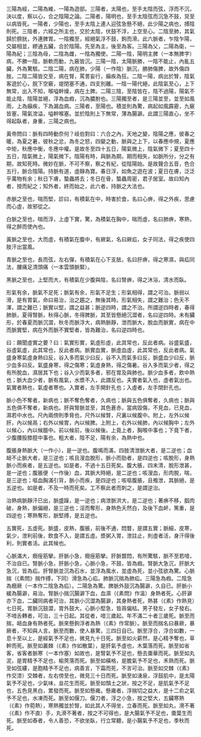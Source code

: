 三陽為經，二陽為維，一陽為遊部。三陽者，太陽也，至手太陰而弦，浮而不沉，決以度，察以心，合之陰陽之論。二陽者，陽明也，至手太陰弦而沉急不鼓，炅至以病皆死。一陽者，少陽也，至手太陰上連人迎弦急懸不絕，此少陽之病也，搏陰則死。三陰者，六經之所主也，交於太陰，伏鼓不浮，上空至心。二陰至肺，其氣歸於膀胱，外連脾胃。一陰獨至，經絕氣浮不鼓，鉤而滑。此六脈者，乍陰乍陽，交屬相並，繆通五臟，合於陰陽。先至為主，後至為客。三陽為父，二陽為衛，一陽為紀；三陰為母，二陰為雌，一陰為獨使。二陽一陰，陽明主脾（一本無脾字）病，不勝一陰，脈軟而動，九竅皆沉。三陽一陰，太陽脈勝，一陰不能止，內亂五臟，外為驚駭。二陰二陽，病在肺，少陽（一作陰）脈沉，勝肺傷脾，故外傷四肢。二陰二陽皆交至，病在腎，罵詈妄行，癲疾為狂。二陰一陽，病出於腎，陰氣客遊於心，脘下空竅，堤閉塞不通，四支別離。一陰一陽代絕，此陰氣至心，上下無常，出入不知，喉嗌幹燥，病在土脾。二陽三陰，至陰皆在，陰不過陽，陽氣不能止陰，陰陽並絕，浮為血瘕，沉為膿胕也。三陽獨至者，是三陽並至，並至如風雨，上為癲疾，下為漏血病。三陽者，至陽也。積並則為驚，病起如風霹靂，九竅皆塞，陽氣滂溢，嗌幹喉塞。並於陰則上下無常，薄為腸澼。此謂三陽直心，坐不得起臥者，身重，三陽之病也。

黃帝問曰：脈有四時動奈何？岐伯對曰：六合之內，天地之變，陰陽之應，彼春之暖，為夏之暑，彼秋之忿，為冬之怒，四變之動，脈與之上下，以春應中規，夏應中矩，秋應中衡，冬應中權。是故冬至四十五日，陽氣微上，陰氣微下；夏至四十五日，陰氣微上，陽氣微下。陰陽有時，與脈為期，期而相失，如脈所分，分之有期，故知死時。微妙在脈，不可不察，察之有紀，從陰陽始。是故聲合五音，色合五行，脈合陰陽。持脈有道，虛靜為寶。春日浮，如魚之遊在波；夏日在膚，泛泛乎萬物有余；秋日下膚，蟄蟲將去；冬日在骨，蟄蟲周密，君子居室。故曰知內者，按而紀之；知外者，終而始之，此六者，持脈之大法也。

赤脈之至也，喘而堅，診曰，有積氣在中，時害於食，名曰心痹，得之外疾，思慮而心虛，故邪從之。

白脈之至也，喘而浮，上虛下實，驚，為積氣在胸中，喘而虛，名曰肺痹，寒熱，得之醉而使內也。

黃脈之至也，大而虛，有積氣在腹中，有厥氣，名曰厥疝，女子同法，得之疾使四肢汗出當風。

青脈之至也，長而弦，左右彈，有積氣在心下支胠，名曰肝痹，得之寒濕，與疝同法，腰痛足清頭痛（一本雲頭脈緊）。

黑脈之至也，上堅而大，有積氣在少腹與陰，名曰腎痹，得之沐浴，清水而臥。

形氣有余，脈氣不足死；脈氣有余，形氣不足生；形氣相得，謂之可治。脈弱以滑，是有胃氣，命曰易治，治之趨之，無後其時。形氣相失，謂之難治；色夭不澤，謂之難已；脈實以堅，謂之益甚；脈逆四時，謂之不治。所謂逆四時者，春得肺脈，夏得腎脈，秋得心脈，冬得脾脈，其至皆懸絕沉澀者，名曰逆四時。未有臟形，於春夏而脈沉澀，秋冬而脈浮大，病熱脈靜，泄而脈大，脫血而脈實，病在中而脈實堅，病在外而脈不實堅者，皆為難治，名曰逆四時也。

曰：願聞虛實之要？曰：氣實形實，氣虛形虛，此其常也，反此者病。谷盛氣盛，谷虛氣虛，此其常也，反此者病。脈實血實，脈虛血虛，此其常也，反此者病。氣盛身寒氣虛身熱曰反，谷入多而氣少曰反，谷不入而氣多曰反，脈盛血少曰反，脈少血多曰反。氣盛身寒，得之傷寒；氣虛身熱，得之傷暑。谷入多而氣少者，得之有所脫血，濕居其下也；谷入少而氣多者，邪在胃及與肺也。脈少血多者，飲中熱也；脈大血少者，脈有風氣，水漿不入，此謂反也。夫實者氣入也，虛者氣出也。氣實者熱也，氣虛者寒也。入實者，左手開針孔也；入虛者，左手閉針孔也。

脈小色不奪者，新病也；脈不奪色奪者，久病也；脈與五色俱奪者，久病也；脈與五色俱不奪者，新病也。肝與腎脈並至，其色蒼赤，當病毀傷，不見血，已見血，濕若中水也。尺內兩傍則季脅也，尺外以候腎，尺裏以候腹中。附上，左外以候肝，內以候鬲；右外以候胃，內以候脾。上附上，右外以候肺，內以候胸中；左外以候心，內以候膻中。前以候前，後以候後。上竟上者，胸喉中事也；下竟下者，少腹腰股膝脛中事也。粗大者，陰不足，陽有余，為熱中也。

腹脹身熱脈大（一作小），是一逆也。腹鳴而滿，四肢清泄脈大者，是二逆也；血衄不止脈大者，是三逆也；咳且溲血脫形，脈小而勁者，是四逆也；咳脫形，身熱脈小而疾者，是五逆也。如是者，不過十五日死矣。腹大脹，四末清，脫形泄甚，是一逆也；腹脹便（一作後）血，其脈大時絕，是二逆也；咳溲血，形肉脫，喘，是三逆也；嘔血胸滿引背，脈小而疾，是四逆也；咳嘔腹脹，且飧泄，其脈絕，是五逆也。如是者，不及一時而死矣。工不察此者而刺之，是謂逆治。

治熱病脈靜汗已出，脈盛躁，是一逆也；病泄脈洪大，是二逆也；著痹不移，腘肉破，身熱，脈偏絕，是三逆也；淫而奪形，身熱色夭然白，及後下血衃，篤重，是四逆也；寒熱奪形，脈堅搏，是五逆也。

五實死，五虛死。脈盛，皮熱，腹脹，前後不通，悶瞀，是謂五實；脈細，皮寒，氣少，泄利前後，飲食不入，是謂五虛。漿粥入胃，泄註止，則虛者活，身汗得後利，則實者活。此其候也。

心脈滿大，癇痓筋攣。肝脈小急，癇痓筋攣。肝脈瞀悶，有所驚駭，脈不至若喑，不治自已。腎脈小急，肝脈小急，心脈小急，不鼓，皆為瘕。腎脈大急沉，肝脈大急沉，皆為疝。肝腎脈並沉為石水，並浮為風水，並虛為死，並小弦欲為驚。心脈揣（《素問》揣作搏，下同）滑急為心疝。肺脈沉揣為肺疝。三陽急為瘕。二陰急為癇厥（一本作二陰急為疝）。二陽急為驚。脾脈外鼓沉為腸澼，久自已。肝脈小緩為腸澼，易治。腎脈小揣沉腸澼下血，血濕（《素問》作溫）身熱者死。心肝澼亦下血，二臟同病者可治，其脈小沉澀為腸澼，其身熱者死，熱甚（《素》作熱見）七日死。胃脈沉鼓澀，胃外鼓大，心脈小堅急，皆鬲偏枯。男子發左，女子發右。不喑舌轉者，可治，三十日起。其從者，喑三歲起。年不滿二十者三歲死。脈至而揣，衄血身有熱者死。脈來懸鉤浮者為熱（《素》作常脈）。脈至而揣名曰暴厥，暴厥者，不知與人言。脈至而數，使人暴驚，三四日自已。脈至浮合，浮合如數，一息十至以上，是經氣予不足也，微見九十日死。脈至如火薪然，是心精予奪也，草幹而死。脈至如叢棘（《素》作如散葉），是肝氣予虛也，木葉落而死。脈至如省客，省客者脈寒（一本作塞）如故也，是腎氣予不足也，懸去棗華而死。脈至如丸泥，是胃精予不足也，榆莢落而死。脈至如橫格，是膽氣予不足也，禾熟而死。脈至如弦縷，是胞精予不足也，病善言，下霜而死，不言可治。脈至如交棘（《素》作交漆）交棘者，左右傍至也，微見三十日而死。脈至如湧泉，浮鼓肌中，是太陽氣予不足也，少氣味，韭花生而死。脈至如頹土之狀，按之不足，是肌氣予不足也，五色見黑白，累發而死。脈至如懸雍。懸雍者，浮揣切之益大，是十二俞之氣予不足也，水凍而死。脈至如偃刀。偃刀者，浮之小急，按之堅大，五臟寒熱（《素》作菀熱），寒熱獨並於腎，如此其人不得坐，立春而死。脈至如丸，滑不著（《素》作不直）手，丸滑不著者，按之不可得也，是大腸氣予不足也，棗葉生而死。脈至如舂者，令人善恐，不欲坐臥，行立常聽，是小腸氣予不足也，季秋而死。